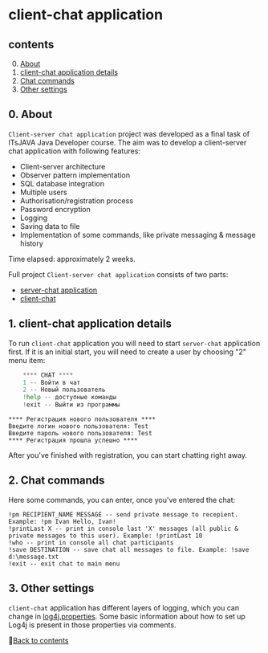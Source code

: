 # client-chat application

## contents
0. [About](https://github.com/PavelSav1n/client-chat#0-about)
1. [client-chat application details](https://github.com/PavelSav1n/client-chat#1-client-chat-application-details)
2. [Chat commands](https://github.com/PavelSav1n/client-chat#2-chat-commands)
3. [Other settings](https://github.com/PavelSav1n/client-chat#3-other-settings)



## 0. About

`Client-server chat application` project was developed as a final task of ITsJAVA Java Developer course. The aim was to develop a client-server chat application with following features:
- Client-server architecture
- Observer pattern implementation
- SQL database integration
- Multiple users
- Authorisation/registration process
- Password encryption
- Logging
- Saving data to file
- Implementation of some commands, like private messaging & message history
 
 Time elapsed: approximately 2 weeks.
 
 Full project `Client-server chat application` consists of two parts:
- [server-chat application](https://github.com/PavelSav1n/server-chat)
- [client-chat](https://github.com/PavelSav1n/client-chat)

## 1. client-chat application details

To run `client-chat` application you will need to start `server-chat` application first. If it is an initial start, you will need to create a user by choosing "2" menu item:

```Python
    **** CHAT ****
    1 -- Войти в чат
    2 -- Новый пользователь
    !help -- доступные команды
    !exit -- Выйти из программы
```
```
**** Регистрация нового пользователя ****
Введите логин нового пользователя: Test
Введите пароль нового пользователя: Test
**** Регистрация прошла успешно ****
```
After you've finished with registration, you can start chatting right away.

## 2. Chat commands

Here some commands, you can enter, once you've entered the chat:
```
!pm RECIPIENT_NAME MESSAGE -- send private message to recepient. Example: !pm Ivan Hello, Ivan!
!printLast X -- print in console last 'X' messages (all public & private messages to this user). Example: !printLast 10
!who -- print in console all chat participants
!save DESTINATION -- save chat all messages to file. Example: !save d:\message.txt
!exit -- exit chat to main menu
```

## 3. Other settings

`client-chat` application has different layers of logging, which you can change in [log4j.properties](https://github.com/PavelSav1n/client-chat/blob/master/src/main/resources/log4j.properties). Some basic information about how to set up Log4j is present in those properties via comments.

:arrow_up_small:[Back to contents](https://github.com/PavelSav1n/client-chat#contents)
